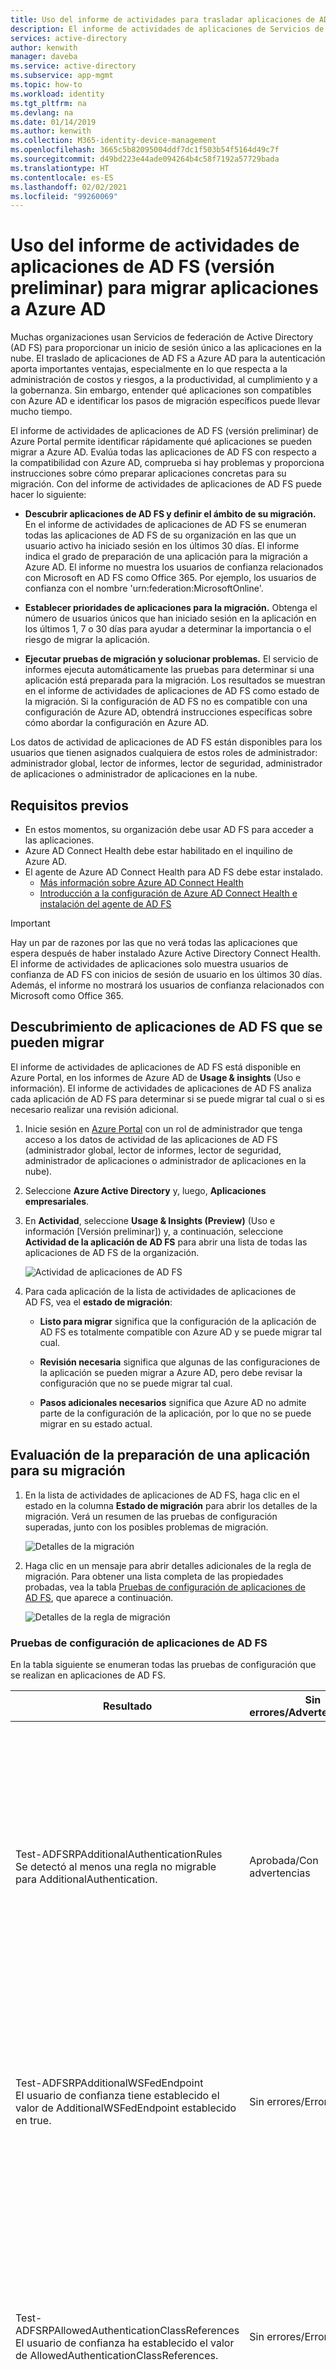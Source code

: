 ```yaml
---
title: Uso del informe de actividades para trasladar aplicaciones de AD FS a Azure Active Directory | Microsoft Docs
description: El informe de actividades de aplicaciones de Servicios de federación de Active Directory (AD FS) permite migrar rápidamente aplicaciones de AD FS a Azure Active Directory (Azure AD). Esta herramienta de migración para AD FS identifica la compatibilidad con Azure AD y proporciona instrucciones de migración.
services: active-directory
author: kenwith
manager: daveba
ms.service: active-directory
ms.subservice: app-mgmt
ms.topic: how-to
ms.workload: identity
ms.tgt_pltfrm: na
ms.devlang: na
ms.date: 01/14/2019
ms.author: kenwith
ms.collection: M365-identity-device-management
ms.openlocfilehash: 3665c5b82095004ddf7dc1f503b54f5164d49c7f
ms.sourcegitcommit: d49bd223e44ade094264b4c58f7192a57729bada
ms.translationtype: HT
ms.contentlocale: es-ES
ms.lasthandoff: 02/02/2021
ms.locfileid: "99260069"
---
```

# <a name="use-the-ad-fs-application-activity-report-preview-to-migrate-applications-to-azure-ad"></a>Uso del informe de actividades de aplicaciones de AD FS (versión preliminar) para migrar aplicaciones a Azure AD

Muchas organizaciones usan Servicios de federación de Active Directory (AD FS) para proporcionar un inicio de sesión único a las aplicaciones en la nube. El traslado de aplicaciones de AD FS a Azure AD para la autenticación aporta importantes ventajas, especialmente en lo que respecta a la administración de costos y riesgos, a la productividad, al cumplimiento y a la gobernanza. Sin embargo, entender qué aplicaciones son compatibles con Azure AD e identificar los pasos de migración específicos puede llevar mucho tiempo.

El informe de actividades de aplicaciones de AD FS (versión preliminar) de Azure Portal permite identificar rápidamente qué aplicaciones se pueden migrar a Azure AD. Evalúa todas las aplicaciones de AD FS con respecto a la compatibilidad con Azure AD, comprueba si hay problemas y proporciona instrucciones sobre cómo preparar aplicaciones concretas para su migración. Con del informe de actividades de aplicaciones de AD FS puede hacer lo siguiente:

* **Descubrir aplicaciones de AD FS y definir el ámbito de su migración.** En el informe de actividades de aplicaciones de AD FS se enumeran todas las aplicaciones de AD FS de su organización en las que un usuario activo ha iniciado sesión en los últimos 30 días. El informe indica el grado de preparación de una aplicación para la migración a Azure AD. El informe no muestra los usuarios de confianza relacionados con Microsoft en AD FS como Office 365. Por ejemplo, los usuarios de confianza con el nombre 'urn:federation:MicrosoftOnline'.

* **Establecer prioridades de aplicaciones para la migración.** Obtenga el número de usuarios únicos que han iniciado sesión en la aplicación en los últimos 1, 7 o 30 días para ayudar a determinar la importancia o el riesgo de migrar la aplicación.
* **Ejecutar pruebas de migración y solucionar problemas.** El servicio de informes ejecuta automáticamente las pruebas para determinar si una aplicación está preparada para la migración. Los resultados se muestran en el informe de actividades de aplicaciones de AD FS como estado de la migración. Si la configuración de AD FS no es compatible con una configuración de Azure AD, obtendrá instrucciones específicas sobre cómo abordar la configuración en Azure AD.

Los datos de actividad de aplicaciones de AD FS están disponibles para los usuarios que tienen asignados cualquiera de estos roles de administrador: administrador global, lector de informes, lector de seguridad, administrador de aplicaciones o administrador de aplicaciones en la nube.

## <a name="prerequisites"></a>Requisitos previos

* En estos momentos, su organización debe usar AD FS para acceder a las aplicaciones.
* Azure AD Connect Health debe estar habilitado en el inquilino de Azure AD.
* El agente de Azure AD Connect Health para AD FS debe estar instalado.
   * [Más información sobre Azure AD Connect Health](../hybrid/how-to-connect-health-adfs.md)
   * [Introducción a la configuración de Azure AD Connect Health e instalación del agente de AD FS](../hybrid/how-to-connect-health-agent-install.md)

>[!IMPORTANT] 
>Hay un par de razones por las que no verá todas las aplicaciones que espera después de haber instalado Azure Active Directory Connect Health. El informe de actividades de aplicaciones solo muestra usuarios de confianza de AD FS con inicios de sesión de usuario en los últimos 30 días. Además, el informe no mostrará los usuarios de confianza relacionados con Microsoft como Office 365.

## <a name="discover-ad-fs-applications-that-can-be-migrated"></a>Descubrimiento de aplicaciones de AD FS que se pueden migrar 

El informe de actividades de aplicaciones de AD FS está disponible en Azure Portal, en los informes de Azure AD de **Usage & insights** (Uso e información). El informe de actividades de aplicaciones de AD FS analiza cada aplicación de AD FS para determinar si se puede migrar tal cual o si es necesario realizar una revisión adicional. 

1. Inicie sesión en [Azure Portal](https://portal.azure.com) con un rol de administrador que tenga acceso a los datos de actividad de las aplicaciones de AD FS (administrador global, lector de informes, lector de seguridad, administrador de aplicaciones o administrador de aplicaciones en la nube).

2. Seleccione **Azure Active Directory** y, luego, **Aplicaciones empresariales**.

3. En **Actividad**, seleccione **Usage & Insights (Preview)** (Uso e información [Versión preliminar]) y, a continuación, seleccione **Actividad de la aplicación de AD FS** para abrir una lista de todas las aplicaciones de AD FS de la organización.

   ![Actividad de aplicaciones de AD FS](media/migrate-adfs-application-activity/adfs-application-activity.png)

4. Para cada aplicación de la lista de actividades de aplicaciones de AD FS, vea el **estado de migración**:

   * **Listo para migrar** significa que la configuración de la aplicación de AD FS es totalmente compatible con Azure AD y se puede migrar tal cual.

   * **Revisión necesaria** significa que algunas de las configuraciones de la aplicación se pueden migrar a Azure AD, pero debe revisar la configuración que no se puede migrar tal cual.

   * **Pasos adicionales necesarios** significa que Azure AD no admite parte de la configuración de la aplicación, por lo que no se puede migrar en su estado actual.

## <a name="evaluate-the-readiness-of-an-application-for-migration"></a>Evaluación de la preparación de una aplicación para su migración 

1. En la lista de actividades de aplicaciones de AD FS, haga clic en el estado en la columna **Estado de migración** para abrir los detalles de la migración. Verá un resumen de las pruebas de configuración superadas, junto con los posibles problemas de migración.

   ![Detalles de la migración](media/migrate-adfs-application-activity/migration-details.png)

2. Haga clic en un mensaje para abrir detalles adicionales de la regla de migración. Para obtener una lista completa de las propiedades probadas, vea la tabla [Pruebas de configuración de aplicaciones de AD FS](#ad-fs-application-configuration-tests), que aparece a continuación.

   ![Detalles de la regla de migración](media/migrate-adfs-application-activity/migration-rule-details.png)

### <a name="ad-fs-application-configuration-tests"></a>Pruebas de configuración de aplicaciones de AD FS

En la tabla siguiente se enumeran todas las pruebas de configuración que se realizan en aplicaciones de AD FS.

|Resultado  |Sin errores/Advertencia/Error  |Descripción  |
|---------|---------|---------|
|Test-ADFSRPAdditionalAuthenticationRules <br> Se detectó al menos una regla no migrable para AdditionalAuthentication.       | Aprobada/Con advertencias          | El usuario de confianza tiene reglas para solicitar Multi-Factor Authentication (MFA). Para desplazarse a Azure AD, traduzca dichas reglas en directivas de acceso condicional. Si usa una aplicación local de MFA, se recomienda que se traslade a Azure AD MFA. [Obtenga más información sobre el acceso condicional](../authentication/concept-mfa-howitworks.md).        |
|Test-ADFSRPAdditionalWSFedEndpoint <br> El usuario de confianza tiene establecido el valor de AdditionalWSFedEndpoint establecido en true.       | Sin errores/Error          | El usuario de confianza de AD FS permite varios puntos de conexión de aserción de WS-FED. Actualmente, Azure AD solo admite una. Si tiene un escenario en el que este resultado bloquea la migración, [háganoslo saber](https://feedback.azure.com/forums/169401-azure-active-directory/suggestions/38695621-allow-multiple-ws-fed-assertion-endpoints).     |
|Test-ADFSRPAllowedAuthenticationClassReferences <br> El usuario de confianza ha establecido el valor de AllowedAuthenticationClassReferences.       | Sin errores/Error          | Este valor de AD FS permite especificar si la aplicación se configura para permitir solo determinados tipos de autenticación. Se recomienda usar acceso condicional para lograr esta funcionalidad.  Si tiene un escenario en el que este resultado bloquea la migración, [háganoslo saber](https://feedback.azure.com/forums/169401-azure-active-directory/suggestions/38695672-allow-in-azure-ad-to-specify-certain-authentication).  [Obtenga más información sobre el acceso condicional](../authentication/concept-mfa-howitworks.md).          |
|Test-ADFSRPAlwaysRequireAuthentication <br> AlwaysRequireAuthenticationCheckResult      | Sin errores/Error          | Este valor de AD FS permite especificar si la aplicación se configura para omitir las cookies de SSO y **solicitar siempre la autenticación**. En Azure AD, puede administrar la sesión de autenticación mediante directivas de acceso condicional para lograr un comportamiento similar. [Obtenga más información sobre cómo configurar la sesión de autenticación con acceso condicional](../conditional-access/howto-conditional-access-session-lifetime.md).          |
|Test-ADFSRPAutoUpdateEnabled <br> El usuario de confianza tiene el valor de AutoUpdateEnabled en true.       | Aprobada/Con advertencias          | Este valor de AD FS permite especificar si AD FS se configura para actualizar automáticamente la aplicación en función de los cambios en los metadatos de federación. Azure AD no admite esta configuración actualmente, pero no debería impedir la migración de la aplicación a Azure AD.           |
|Test-ADFSRPClaimsProviderName <br> El usuario de confianza tiene varios parámetros ClaimsProviders habilitados.       | Sin errores/Error          | Este valor de AD FS llama a los proveedores de identidades de los que el usuario de confianza acepta notificaciones. En Azure AD, puede habilitar la colaboración externa con Azure AD B2B. [Obtenga más información sobre Azure AD B2B](../external-identities/what-is-b2b.md).          |
|Test-ADFSRPDelegationAuthorizationRules      | Sin errores/Error          | La aplicación tiene definidas reglas de autorización de delegación personalizadas. Se trata de un concepto de WS-Trust que Azure AD admite mediante protocolos de autenticación modernos, como OpenID Connect y OAuth 2.0. [Obtenga más información sobre la plataforma de identidad de Microsoft](../develop/v2-protocols-oidc.md).          |
|Test-ADFSRPImpersonationAuthorizationRules       | Aprobada/Con advertencias          | La aplicación tiene definidas reglas de autorización de suplantación personalizadas. Se trata de un concepto de WS-Trust que Azure AD admite mediante protocolos de autenticación modernos, como OpenID Connect y OAuth 2.0. [Obtenga más información sobre la plataforma de identidad de Microsoft](../develop/v2-protocols-oidc.md).          |
|Test-ADFSRPIssuanceAuthorizationRules <br> Se detectó al menos una regla no migrable para IssuanceAuthorization.       | Aprobada/Con advertencias          | La aplicación tiene reglas de autorización de emisión personalizadas definidas en AD FS. Azure AD admite esta funcionalidad con el acceso condicional de Azure AD. [Más información sobre el acceso condicional](../conditional-access/overview.md) <br> También puede restringir el acceso a la aplicación por usuario o grupos asignados a la aplicación. [Obtenga más información sobre cómo asignar usuarios y grupos para acceder a las aplicaciones](./assign-user-or-group-access-portal.md).            |
|Test-ADFSRPIssuanceTransformRules <br> Se detectó al menos una regla no migrable para IssuanceTransform.       | Aprobada/Con advertencias          | La aplicación tiene reglas de autorización de transformación personalizadas definidas en AD FS. Azure AD admite la personalización de las notificaciones emitidas en el token. Para obtener más información, consulte [Personalización de las notificaciones emitidas en el token SAML para aplicaciones empresariales](../develop/active-directory-saml-claims-customization.md).           |
|Test-ADFSRPMonitoringEnabled <br> El usuario de confianza tiene el valor de MonitoringEnabled establecido en true.       | Aprobada/Con advertencias          | Este valor de AD FS permite especificar si AD FS se configura para actualizar automáticamente la aplicación en función de los cambios en los metadatos de federación. Azure AD no admite esta configuración actualmente, pero no debería impedir la migración de la aplicación a Azure AD.           |
|Test-ADFSRPNotBeforeSkew <br> NotBeforeSkewCheckResult      | Aprobada/Con advertencias          | AD FS permite un desfase horario basado en las horas de NotBefore y NotOnOrAfter del token de SAML. Azure AD controla esto automáticamente de forma predeterminada.          |
|Test-ADFSRPRequestMFAFromClaimsProviders <br> El usuario de confianza tiene el valor de RequestMFAFromClaimsProviders establecido en true.       | Aprobada/Con advertencias          | Este valor de AD FS determina el comportamiento de MFA cuando el usuario procede de un proveedor de notificaciones diferente. En Azure AD, puede habilitar la colaboración externa con Azure AD B2B. Luego, puede aplicar directivas de acceso condicional para proteger el acceso de invitado. Obtenga más información sobre [Azure AD B2B](../external-identities/what-is-b2b.md) y [Acceso condicional](../conditional-access/overview.md).          |
|Test-ADFSRPSignedSamlRequestsRequired <br> El usuario de confianza tiene el valor de SignedSamlRequestsRequired establecido en true.       | Sin errores/Error          | La aplicación se configura en AD FS para comprobar la firma de la solicitud SAML. Azure AD acepta una solicitud SAML firmada, pero no comprobará la firma. Azure AD tiene distintos métodos para protegerse frente a llamadas malintencionadas. Por ejemplo, Azure AD usa las direcciones URL de respuesta configuradas en la aplicación para validar la solicitud SAML. Azure AD solo enviará un token a las direcciones URL de respuesta configuradas para la aplicación. Si tiene un escenario en el que este resultado bloquea la migración, [háganoslo saber](https://feedback.azure.com/forums/169401-azure-active-directory/suggestions/13394589-saml-signature).          |
|Test-ADFSRPTokenLifetime <br> TokenLifetimeCheckResult        | Aprobada/Con advertencias         | La aplicación está configurada para una duración de token personalizada. El valor predeterminado de AD FS es de una hora. Azure AD admite esta funcionalidad mediante el acceso condicional. Para obtener más información, consulte [Configuración de la administración de las sesiones de autenticación con el acceso condicional](../conditional-access/howto-conditional-access-session-lifetime.md).          |
|El usuario de confianza está configurado para cifrar notificaciones. Esta configuración es compatible con Azure AD.       | Pass (pasado)          | Con Azure AD puede cifrar el token enviado a la aplicación. Para obtener más información, consulte [Configuración del cifrado de tokens SAML de Azure AD](./howto-saml-token-encryption.md).          |
|EncryptedNameIdRequiredCheckResult      | Sin errores/Error          | La aplicación está configurada para cifrar la notificación nameID en el token SAML. Con Azure AD, puede cifrar todo el token enviado a la aplicación. Todavía no se admite el cifrado de notificaciones específicas. Para obtener más información, consulte [Configuración del cifrado de tokens SAML de Azure AD](./howto-saml-token-encryption.md).         |

## <a name="check-the-results-of-claim-rule-tests"></a>Comprobación de los resultados de las pruebas de reglas de notificaciones

Si ha configurado una regla de notificaciones para la aplicación en AD FS, la experiencia proporcionará un análisis granular para todas las reglas de notificaciones. Verá qué reglas de notificaciones se pueden trasladar a Azure AD y cuáles deben revisarse con más detalle.

1. En la lista de actividades de aplicaciones de AD FS, haga clic en el estado en la columna **Estado de migración** para abrir los detalles de la migración. Verá un resumen de las pruebas de configuración superadas, junto con los posibles problemas de migración.

2. En la página **Detalles de la regla de migración**, expanda los resultados para mostrar los detalles de los posibles problemas de migración y obtener instrucciones adicionales. Para ver una lista detallada de todas las reglas de notificaciones probadas, consulte la tabla de abajo [Comprobación de los resultados de las pruebas de reglas de notificaciones](#check-the-results-of-claim-rule-tests) de abajo.

   En el ejemplo siguiente se muestran los detalles de la regla de migración para la regla de IssuanceTransform. Muestra las partes específicas de la notificación que deben revisarse y abordarse antes de poder migrar la aplicación a Azure AD.

   ![Instrucciones adicionales de regla de migración](media/migrate-adfs-application-activity/migration-rule-details-guidance.png)

### <a name="claim-rule-tests"></a>Pruebas de reglas de notificaciones

En la tabla siguiente se enumeran todas las pruebas de reglas de notificaciones que se realizan en aplicaciones de AD FS.

|Propiedad  |Descripción  |
|---------|---------|
|UNSUPPORTED_CONDITION_PARAMETER      | La instrucción de condición utiliza expresiones regulares para evaluar si la notificación coincide con un patrón determinado.  Para lograr una funcionalidad similar en Azure AD, puede usar la transformación predefinida como IfEmpty(), StartWith() o Contains(). Para obtener más información, consulte [Personalización de las notificaciones emitidas en el token SAML para aplicaciones empresariales](../develop/active-directory-saml-claims-customization.md).          |
|UNSUPPORTED_CONDITION_CLASS      | La instrucción de condición tiene varias condiciones que deben evaluarse antes de ejecutar la instrucción de emisión. Azure AD puede admitir esta funcionalidad con las funciones de transformación de la notificación, donde puede evaluar varios valores de notificaciones.  Para obtener más información, consulte [Personalización de las notificaciones emitidas en el token SAML para aplicaciones empresariales](../develop/active-directory-saml-claims-customization.md).          |
|UNSUPPORTED_RULE_TYPE      | No se pudo reconocer la regla de notificaciones. Para obtener más información sobre cómo configurar notificaciones en Azure AD, consulte [Personalización de las notificaciones emitidas en el token SAML para aplicaciones empresariales](../develop/active-directory-saml-claims-customization.md).          |
|CONDITION_MATCHES_UNSUPPORTED_ISSUER      | La instrucción de condición usa un emisor que no se admite en Azure AD. Actualmente, Azure AD no procesa las notificaciones de los almacenes que no sean de Active Directory o Azure AD. Si esto le impide migrar aplicaciones a Azure AD, [infórmenos](https://feedback.azure.com/forums/169401-azure-active-directory/suggestions/38695717-allow-to-source-user-attributes-from-external-dire).         |
|UNSUPPORTED_CONDITION_FUNCTION      | La instrucción de condición utiliza una función de agregado para emitir o agregar una única notificación sin tener en cuenta el número de coincidencias.  En Azure AD puede evaluar el atributo de un usuario para decidir qué valor utilizar para la notificación con funciones como IfEmpty(), StartWith() o Contains(). Para obtener más información, consulte [Personalización de las notificaciones emitidas en el token SAML para aplicaciones empresariales](../develop/active-directory-saml-claims-customization.md).          |
|RESTRICTED_CLAIM_ISSUED      | La instrucción de condición usa una notificación que está restringida en Azure AD. Es posible que pueda emitir una notificación restringida, pero no puede modificar su origen ni aplicar ninguna transformación. Para obtener más información, consulte [Personalice las notificaciones emitidas en tokens para una aplicación específica en Azure AD](../develop/active-directory-claims-mapping.md).          |
|EXTERNAL_ATTRIBUTE_STORE      | La instrucción de emisión usa un almacén de atributos que no es Active Directory. Actualmente, Azure AD no procesa las notificaciones de los almacenes que no sean de Active Directory o Azure AD. Si esto le impide migrar aplicaciones a Azure AD, [háganoslo saber](https://feedback.azure.com/forums/169401-azure-active-directory/suggestions/38695717-allow-to-source-user-attributes-from-external-dire).          |
|UNSUPPORTED_ISSUANCE_CLASS      | La instrucción de emisión usa AAD para agregar notificaciones al conjunto de notificaciones entrantes. En Azure AD esto puede configurarse como varias transformaciones de notificaciones.  Para obtener más información, consulte [Personalización de las notificaciones emitidas en el token SAML para aplicaciones empresariales](../develop/active-directory-claims-mapping.md).         |
|UNSUPPORTED_ISSUANCE_TRANSFORMATION      | La instrucción de emisión utiliza expresiones regulares para transformar el valor de la notificación que se va a emitir. Para lograr una funcionalidad similar en Azure AD, puede usar la transformación predefinida como Extract(), Trim() o ToLower. Para obtener más información, consulte [Personalización de las notificaciones emitidas en el token SAML para aplicaciones empresariales](../develop/active-directory-saml-claims-customization.md).          |

## <a name="troubleshooting"></a>Solución de problemas

### <a name="cant-see-all-my-ad-fs-applications-in-the-report"></a>No se pueden ver todas las aplicaciones de AD FS en el informe

 Si ha instalado Azure AD Connect Health, pero sigue viendo el aviso de instalación o no ve todas las aplicaciones de AD FS en el informe, puede que no tenga aplicaciones de AD FS activas o que las aplicaciones de AD FS sean aplicaciones de Microsoft.
 
 En el informe de actividades de aplicaciones de AD FS se enumeran todas las aplicaciones de AD FS de su organización en las que usuarios activos han iniciado sesión en los últimos 30 días. Además, el informe no muestra los usuarios de confianza relacionados con Microsoft en AD FS como Office 365. Por ejemplo, los usuarios de confianza con el nombre 'urn:federation:MicrosoftOnline', 'microsoftonline', 'microsoft:winhello:cert:prov:server' no se mostrarán en la lista.





## <a name="next-steps"></a>Pasos siguientes

- [Vídeo: Cómo usar el informe de actividades de AD FS para migrar una aplicación](https://www.youtube.com/watch?v=OThlTA239lU)
- [Administración de aplicaciones con Azure Active Directory](what-is-application-management.md)
- [Administración del acceso a aplicaciones](what-is-access-management.md)
- [Federación de Azure AD Connect](../hybrid/how-to-connect-fed-whatis.md)
